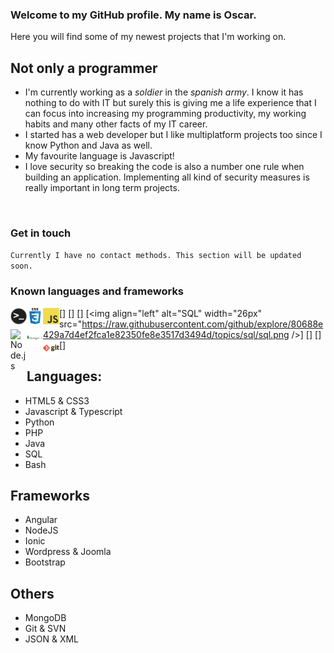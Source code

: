 ### Welcome to my GitHub profile. My name is Oscar.
Here you will find some of my newest projects that I'm working on.

## Not only a programmer
- I'm currently working as a _soldier_ in the _spanish army_. I know it has nothing to do with IT but surely this is giving me a life experience that I can focus into increasing my programming productivity, my working habits and many other facts of my IT career.
- I started has a web developer but I like multiplatform projects too since I know Python and Java as well.
- My favourite language is Javascript!
- I love security so breaking the code is also a number one rule when building an application. Implementing all kind of security measures is really important in long term projects.
<br />

### Get in touch
`Currently I have no contact methods. This section will be updated soon.`
<br />

### Known languages and frameworks
[<img align="left" alt="HTML5" width="26px" src="https://raw.githubusercontent.com/github/explore/80688e429a7d4ef2fca1e82350fe8e3517d3494d/topics/terminal/terminal.png" />]
[<img align="left" alt="CSS3" width="26px" src="https://raw.githubusercontent.com/github/explore/80688e429a7d4ef2fca1e82350fe8e3517d3494d/topics/css/css.png" />]
[<img align="left" alt="JavaScript" width="26px" src="https://raw.githubusercontent.com/github/explore/80688e429a7d4ef2fca1e82350fe8e3517d3494d/topics/javascript/javascript.png" />]
[<img align="left" alt="SQL" width="26px" src="https://raw.githubusercontent.com/github/explore/80688e429a7d4ef2fca1e82350fe8e3517d3494d/topics/sql/sql.png />]
[<img align="left" alt="Node.js" width="26px" src="https://raw.githubusercontent.com/github/explore/80688e429a7d4ef2fca1e82350fe8e3517d3494d/topics/nodejs/nodejs.png" />]
[<img align="left" alt="MongoDB" width="26px" src="https://raw.githubusercontent.com/github/explore/80688e429a7d4ef2fca1e82350fe8e3517d3494d/topics/mongodb/mongodb.png" />]
[<img align="left" alt="Git" width="26px" src="https://raw.githubusercontent.com/github/explore/80688e429a7d4ef2fca1e82350fe8e3517d3494d/topics/git/git.png" />]
## Languages:
- HTML5 & CSS3
- Javascript & Typescript
- Python
- PHP
- Java
- SQL
- Bash

## Frameworks
- Angular
- NodeJS
- Ionic
- Wordpress & Joomla
- Bootstrap

## Others
- MongoDB
- Git & SVN
- JSON & XML
